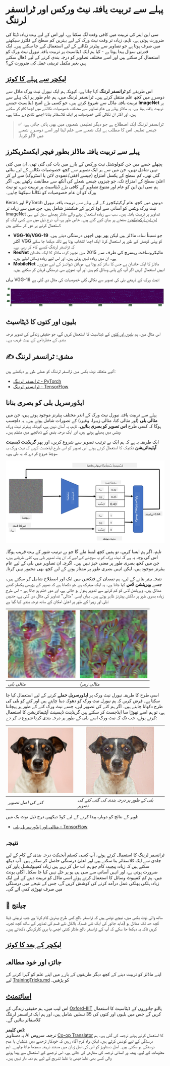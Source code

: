 <!--
CO_OP_TRANSLATOR_METADATA:
{
  "original_hash": "717775c4050ccbffbe0c961ad8bf7bf7",
  "translation_date": "2025-08-26T09:42:11+00:00",
  "source_file": "lessons/4-ComputerVision/08-TransferLearning/README.md",
  "language_code": "ur"
}
-->
# پہلے سے تربیت یافتہ نیٹ ورکس اور ٹرانسفر لرننگ

سی این اینز کی تربیت میں کافی وقت لگ سکتا ہے، اور اس کے لیے بہت زیادہ ڈیٹا کی ضرورت ہوتی ہے۔ تاہم، زیادہ تر وقت نیٹ ورک کے لیے بہترین کم سطح کے فلٹرز سیکھنے میں صرف ہوتا ہے جو تصاویر سے پیٹرنز نکالنے کے لیے استعمال کیے جا سکتے ہیں۔ ایک قدرتی سوال پیدا ہوتا ہے - کیا ہم ایک ڈیٹاسیٹ پر تربیت یافتہ نیورل نیٹ ورک کو استعمال کر سکتے ہیں اور اسے مختلف تصاویر کو درجہ بندی کرنے کے لیے ڈھال سکتے ہیں بغیر مکمل تربیتی عمل کی ضرورت کے؟

## [لیکچر سے پہلے کا کوئز](https://ff-quizzes.netlify.app/en/ai/quiz/15)

اس طریقے کو **ٹرانسفر لرننگ** کہا جاتا ہے، کیونکہ ہم ایک نیورل نیٹ ورک ماڈل سے دوسرے میں کچھ علم منتقل کرتے ہیں۔ ٹرانسفر لرننگ میں، ہم عام طور پر ایک پہلے سے تربیت یافتہ ماڈل سے شروع کرتے ہیں، جو کسی بڑے امیج ڈیٹاسیٹ جیسے **ImageNet** پر تربیت یافتہ ہوتا ہے۔ یہ ماڈلز پہلے ہی عام تصاویر سے مختلف خصوصیات نکالنے میں اچھا کام کر سکتے ہیں، اور اکثر ان نکالی گئی خصوصیات پر ایک کلاسفائر بنانا اچھے نتائج دے سکتا ہے۔

> ✅ ٹرانسفر لرننگ ایک اصطلاح ہے جو دیگر تعلیمی شعبوں میں بھی پائی جاتی ہے، جیسے تعلیم۔ اس کا مطلب ہے ایک شعبے سے علم لینا اور اسے دوسرے شعبے میں لاگو کرنا۔

## پہلے سے تربیت یافتہ ماڈلز بطور فیچر ایکسٹریکٹرز

پچھلے حصے میں جن کنولوشنل نیٹ ورکس کے بارے میں بات کی گئی تھی، ان میں کئی تہیں شامل تھیں، جن میں سے ہر ایک تصویر سے کچھ خصوصیات نکالنے کے لیے بنائی گئی تھی، کم سطح کے پکسل امتزاج (جیسے افقی/عمودی لائن یا اسٹروک) سے لے کر اعلیٰ سطح کے امتزاج تک، جو چیزوں جیسے شعلے کی آنکھ سے مطابقت رکھتے ہیں۔ اگر ہم سی این این کو عام اور متنوع تصاویر کے کافی بڑے ڈیٹاسیٹ پر تربیت دیں، تو نیٹ ورک کو ان عام خصوصیات کو نکالنا سیکھنا چاہیے۔

Keras اور PyTorch دونوں میں کچھ عام آرکیٹیکچرز کے لیے پہلے سے تربیت یافتہ نیورل نیٹ ورک ویٹس کو آسانی سے لوڈ کرنے کے فنکشنز شامل ہیں، جن میں سے زیادہ تر ImageNet تصاویر پر تربیت یافتہ ہیں۔ سب سے زیادہ استعمال ہونے والے ماڈلز پچھلے سبق کے [سی این این آرکیٹیکچرز](../07-ConvNets/CNN_Architectures.md) صفحے پر بیان کیے گئے ہیں۔ خاص طور پر، آپ درج ذیل میں سے کسی ایک کو استعمال کرنے پر غور کر سکتے ہیں:

* **VGG-16/VGG-19** جو نسبتاً سادہ ماڈلز ہیں لیکن پھر بھی اچھی درستگی دیتے ہیں۔ اکثر VGG کو پہلی کوشش کے طور پر استعمال کرنا ایک اچھا انتخاب ہوتا ہے تاکہ دیکھا جا سکے کہ ٹرانسفر لرننگ کیسے کام کر رہی ہے۔
* **ResNet** مائیکروسافٹ ریسرچ کی طرف سے 2015 میں تجویز کردہ ماڈلز کا ایک خاندان ہے۔ ان میں زیادہ تہیں ہوتی ہیں، اور اس لیے زیادہ وسائل لیتے ہیں۔
* **MobileNet** ماڈلز کا ایک خاندان ہے جس کا سائز کم ہوتا ہے، موبائل ڈیوائسز کے لیے موزوں۔ انہیں استعمال کریں اگر آپ کے پاس وسائل کم ہیں اور آپ تھوڑی سی درستگی قربان کر سکتے ہیں۔

یہاں VGG-16 نیٹ ورک کے ذریعے بلی کی تصویر سے نکالی گئی خصوصیات کی مثال دی گئی ہے:

![VGG-16 کے ذریعے نکالی گئی خصوصیات](../../../../../translated_images/features.6291f9c7ba3a0b951af88fc9864632b9115365410765680680d30c927dd67354.ur.png)

## بلیوں اور کتوں کا ڈیٹاسیٹ

اس مثال میں، ہم [بلیوں اور کتوں](https://www.microsoft.com/download/details.aspx?id=54765&WT.mc_id=academic-77998-cacaste) کے ڈیٹاسیٹ کا استعمال کریں گے، جو حقیقی زندگی کی تصویر درجہ بندی کے منظرنامے کے بہت قریب ہے۔

## ✍️ مشق: ٹرانسفر لرننگ

آئیے متعلقہ نوٹ بکس میں ٹرانسفر لرننگ کو عملی طور پر دیکھتے ہیں:

* [ٹرانسفر لرننگ - PyTorch](../../../../../lessons/4-ComputerVision/08-TransferLearning/TransferLearningPyTorch.ipynb)
* [ٹرانسفر لرننگ - TensorFlow](../../../../../lessons/4-ComputerVision/08-TransferLearning/TransferLearningTF.ipynb)

## ایڈورسریل بلی کو بصری بنانا

پہلے سے تربیت یافتہ نیورل نیٹ ورک کے اندر مختلف پیٹرنز موجود ہوتے ہیں، جن میں **مثالی بلی** (اور مثالی کتا، مثالی زیبرا، وغیرہ) کے تصورات شامل ہوتے ہیں۔ یہ دلچسپ ہوگا کہ کسی طرح **اس تصویر کو بصری بنائیں**۔ تاہم، یہ آسان نہیں ہے، کیونکہ پیٹرنز نیٹ ورک ویٹس میں پھیلے ہوئے ہیں، اور ایک درجہ بندی کے ڈھانچے میں منظم ہیں۔

ایک طریقہ یہ ہے کہ ہم ایک بے ترتیب تصویر سے شروع کریں، اور پھر **گریڈینٹ ڈیسینٹ آپٹیمائزیشن** تکنیک کا استعمال کرتے ہوئے اس تصویر کو اس طرح ایڈجسٹ کریں کہ نیٹ ورک یہ سوچنا شروع کر دے کہ یہ بلی ہے۔

![تصویری آپٹیمائزیشن لوپ](../../../../../translated_images/ideal-cat-loop.999fbb8ff306e044f997032f4eef9152b453e6a990e449bbfb107de2493cc37e.ur.png)

تاہم، اگر ہم ایسا کریں، تو ہمیں کچھ ایسا ملے گا جو بے ترتیب شور کے بہت قریب ہوگا۔ اس کی وجہ یہ ہے کہ *نیٹ ورک کو یہ سوچنے کے لیے کہ ان پٹ تصویر بلی ہے، کئی طریقے ہیں*، جن میں کچھ بصری طور پر معنی خیز نہیں ہیں۔ اگرچہ ان تصاویر میں بلی کے لیے عام پیٹرنز موجود ہیں، لیکن انہیں بصری طور پر ممتاز ہونے کے لیے کچھ بھی مجبور نہیں کرتا۔

نتیجہ بہتر بنانے کے لیے، ہم نقصان کے فنکشن میں ایک اور اصطلاح شامل کر سکتے ہیں، جسے **ویریئشن لاس** کہا جاتا ہے۔ یہ ایک میٹرک ہے جو دکھاتا ہے کہ تصویر کے پڑوسی پکسلز کتنے مماثل ہیں۔ ویریئشن لاس کو کم کرنے سے تصویر ہموار ہو جاتی ہے، اور شور ختم ہو جاتا ہے - اس طرح زیادہ بصری طور پر دلکش پیٹرنز ظاہر ہوتے ہیں۔ یہاں ایسی "مثالی" تصاویر کی مثال دی گئی ہے، جنہیں بلی اور زیبرا کے طور پر اعلیٰ امکان کے ساتھ درجہ بندی کیا گیا ہے:

![مثالی بلی](../../../../../translated_images/ideal-cat.203dd4597643d6b0bd73038b87f9c0464322725e3a06ab145d25d4a861c70592.ur.png) | ![مثالی زیبرا](../../../../../translated_images/ideal-zebra.7f70e8b54ee15a7a314000bb5df38a6cfe086ea04d60df4d3ef313d046b98a2b.ur.png)
-----|-----
 *مثالی بلی* | *مثالی زیبرا*

اسی طرح کا طریقہ نیورل نیٹ ورک پر **ایڈورسریل حملے** کرنے کے لیے استعمال کیا جا سکتا ہے۔ فرض کریں کہ ہم نیورل نیٹ ورک کو دھوکہ دینا چاہتے ہیں اور کتے کو بلی کی طرح دکھانا چاہتے ہیں۔ اگر ہم کتے کی تصویر لیں، جسے نیٹ ورک کتے کے طور پر پہچانتا ہے، تو ہم اسے تھوڑا سا ایڈجسٹ کر سکتے ہیں گریڈینٹ ڈیسینٹ آپٹیمائزیشن کا استعمال کرتے ہوئے، جب تک کہ نیٹ ورک اسے بلی کے طور پر درجہ بندی کرنا شروع نہ کر دے:

![کتے کی تصویر](../../../../../translated_images/original-dog.8f68a67d2fe0911f33041c0f7fce8aa4ea919f9d3917ec4b468298522aeb6356.ur.png) | ![بلی کے طور پر درجہ بندی کی گئی کتے کی تصویر](../../../../../translated_images/adversarial-dog.d9fc7773b0142b89752539bfbf884118de845b3851c5162146ea0b8809fc820f.ur.png)
-----|-----
*کتے کی اصل تصویر* | *بلی کے طور پر درجہ بندی کی گئی کتے کی تصویر*

اوپر کے نتائج کو دوبارہ پیدا کرنے کے لیے کوڈ دیکھیں درج ذیل نوٹ بک میں:

* [مثالی اور ایڈورسریل بلی - TensorFlow](../../../../../lessons/4-ComputerVision/08-TransferLearning/AdversarialCat_TF.ipynb)

## نتیجہ

ٹرانسفر لرننگ کا استعمال کرتے ہوئے، آپ کسی کسٹم آبجیکٹ درجہ بندی کے کام کے لیے جلدی سے ایک کلاسفائر بنا سکتے ہیں اور اعلیٰ درستگی حاصل کر سکتے ہیں۔ آپ دیکھ سکتے ہیں کہ زیادہ پیچیدہ کام جو ہم اب حل کر رہے ہیں زیادہ کمپیوٹیشنل پاور کی ضرورت ہوتی ہے، اور انہیں آسانی سے سی پی یو پر حل نہیں کیا جا سکتا۔ اگلی یونٹ میں، ہم کم کمپیوٹ وسائل کا استعمال کرتے ہوئے اسی ماڈل کو تربیت دینے کے لیے ایک زیادہ ہلکی پھلکی عمل درآمد کرنے کی کوشش کریں گے، جس کے نتیجے میں درستگی میں صرف تھوڑی کمی آئے گی۔

## 🚀 چیلنج

ساتھ والی نوٹ بکس میں، نیچے نوٹس ہیں کہ ٹرانسفر نالج کس طرح بہترین کام کرتا ہے جب تربیتی ڈیٹا کچھ حد تک مماثل ہو (شاید جانور کی ایک نئی قسم)۔ بالکل نئے قسم کی تصاویر کے ساتھ کچھ تجربہ کریں تاکہ یہ دیکھا جا سکے کہ آپ کے ٹرانسفر نالج ماڈلز کتنی اچھی یا بری کارکردگی دکھاتے ہیں۔

## [لیکچر کے بعد کا کوئز](https://ff-quizzes.netlify.app/en/ai/quiz/16)

## جائزہ اور خود مطالعہ

اپنے ماڈلز کو تربیت دینے کے کچھ دیگر طریقوں کے بارے میں اپنے علم کو گہرا کرنے کے لیے [TrainingTricks.md](TrainingTricks.md) کو پڑھیں۔

## [اسائنمنٹ](lab/README.md)

اس لیب میں، ہم حقیقی زندگی کے [Oxford-IIIT](https://www.robots.ox.ac.uk/~vgg/data/pets/) پالتو جانوروں کے ڈیٹاسیٹ کا استعمال کریں گے جس میں بلیوں اور کتوں کی 35 نسلیں شامل ہیں، اور ہم ایک ٹرانسفر لرننگ کلاسفائر بنائیں گے۔

**ڈس کلیمر**:  
یہ دستاویز AI ترجمہ سروس [Co-op Translator](https://github.com/Azure/co-op-translator) کا استعمال کرتے ہوئے ترجمہ کی گئی ہے۔ ہم درستگی کے لیے کوشش کرتے ہیں، لیکن براہ کرم آگاہ رہیں کہ خودکار ترجمے میں غلطیاں یا عدم درستگی ہو سکتی ہیں۔ اصل دستاویز کو اس کی اصل زبان میں مستند ذریعہ سمجھا جانا چاہیے۔ اہم معلومات کے لیے، پیشہ ور انسانی ترجمہ کی سفارش کی جاتی ہے۔ اس ترجمے کے استعمال سے پیدا ہونے والی کسی بھی غلط فہمی یا غلط تشریح کے لیے ہم ذمہ دار نہیں ہیں۔